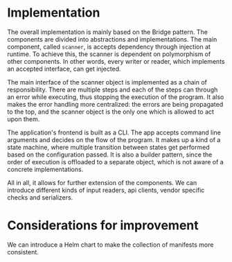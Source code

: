 # Implementation

The overall implementation is mainly based on the Bridge pattern. The components are divided into abstractions and
implementations. The main component, called `scanner`, is accepts dependency through injection at runtime. To achieve
this, the scanner is dependent on polymorphism of other components. In other words, every writer or reader, which
implements an accepted interface, can get injected.

The main interface of the scanner object is implemented as a chain of responsibility. There are multiple steps and each
of the steps can through an error while executing, thus stopping the execution of the program. It also makes the error
handling more centralized: the errors are being propagated to the top, and the scanner object is the only one which is
allowed to act upon them.

The application's frontend is built as a CLI. The app accepts command line arguments and decides on the flow of the
program. It makes up a kind of a state machine, where multiple transition between states get performed based on the
configuration passed. It is also a builder pattern, since the order of execution is offloaded to a separate object,
which is not aware of a concrete implementations.

All in all, it allows for further extension of the components. We can introduce different kinds of input readers, api
clients, vendor specific checks and serializers.

# Considerations for improvement

We can introduce a Helm chart to make the collection of manifests more consistent. 
